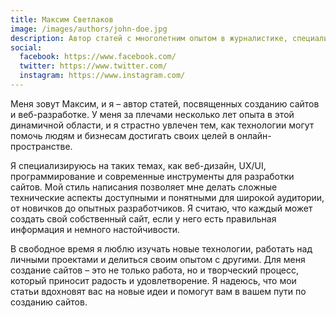 ```yaml
---
title: Максим Светлаков
image: /images/authors/john-doe.jpg
description: Автор статей с многолетним опытом в журналистике, специализирующийся на технологиях, культуре и образе жизни. Создает информативные и увлекательные материалы, делая сложные темы доступными для широкой аудитории. Увлечен чтением и путешествиями, что обогащает его работы.
social:
  facebook: https://www.facebook.com/
  twitter: https://www.twitter.com/
  instagram: https://www.instagram.com/
---
```


Меня зовут Максим, и я – автор статей, посвященных созданию сайтов и веб-разработке. У меня за плечами несколько лет опыта в этой динамичной области, и я страстно увлечен тем, как технологии могут помочь людям и бизнесам достигать своих целей в онлайн-пространстве.

Я специализируюсь на таких темах, как веб-дизайн, UX/UI, программирование и современные инструменты для разработки сайтов. Мой стиль написания позволяет мне делать сложные технические аспекты доступными и понятными для широкой аудитории, от новичков до опытных разработчиков. Я считаю, что каждый может создать свой собственный сайт, если у него есть правильная информация и немного настойчивости.

В свободное время я люблю изучать новые технологии, работать над личными проектами и делиться своим опытом с другими. Для меня создание сайтов – это не только работа, но и творческий процесс, который приносит радость и удовлетворение. Я надеюсь, что мои статьи вдохновят вас на новые идеи и помогут вам в вашем пути по созданию сайтов.
